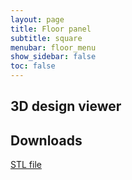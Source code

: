 ```yaml
---
layout: page
title: Floor panel
subtitle: square
menubar: floor_menu
show_sidebar: false
toc: false
---
```


## 3D design viewer
<html>
<script src="https://embed.github.com/view/3d/misaacson01/M3/master/parts/files/Floor panel (square, 8 mm).stl"></script>
</html>


## Downloads
<html>
<a href="/M3/parts/files/Floor panel (square, 8 mm).stl">STL file</a>
</html>

